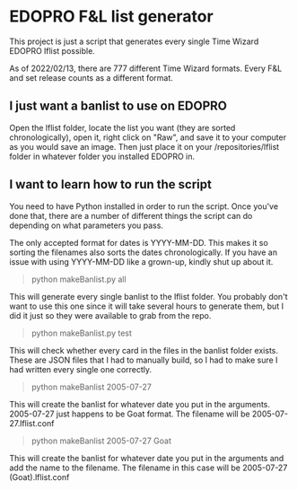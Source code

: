 # EDOPRO F&L list generator

This project is just a script that generates every single Time Wizard EDOPRO lflist possible.

As of 2022/02/13, there are 777 different Time Wizard formats. Every F&L and set release counts as a different format.

## I just want a banlist to use on EDOPRO

Open the lflist folder, locate the list you want (they are sorted chronologically), open it, right click on "Raw", and save it to your computer as you would save an image. Then just place it on your /repositories/lflist folder in whatever folder you installed EDOPRO in.

## I want to learn how to run the script

You need to have Python installed in order to run the script. Once you've done that, there are a number of different things the script can do depending on what parameters you pass.

The only accepted format for dates is YYYY-MM-DD. This makes it so sorting the filenames also sorts the dates chronologically. If you have an issue with using YYYY-MM-DD like a grown-up, kindly shut up about it.

> python makeBanlist.py all

This will generate every single banlist to the lflist folder. You probably don't want to use this one since it will take several hours to generate them, but I did it just so they were available to grab from the repo.

> python makeBanlist.py test

This will check whether every card in the files in the banlist folder exists. These are JSON files that I had to manually build, so I had to make sure I had written every single one correctly.

> python makeBanlist 2005-07-27

This will create the banlist for whatever date you put in the arguments. 2005-07-27 just happens to be Goat format. The filename will be 2005-07-27.lflist.conf

> python makeBanlist 2005-07-27 Goat

This will create the banlist for whatever date you put in the arguments and add the name to the filename. The filename in this case will be 2005-07-27 (Goat).lflist.conf
